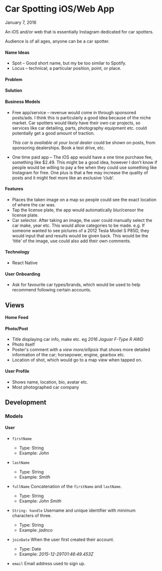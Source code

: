 # Car Spotting iOS/Web App
January 7, 2016

An iOS and/or web that is essentially Instagram dedicated for car spotters.

Audience is of all ages, anyone can be a car spotter.

#### Name Ideas
- Spot – Good short name, but my be too similar to Spotify.
- Locus – technical; a particular position, point, or place.

#### Problem

#### Solution

#### Business Models
- Free app/service – revenue would come in through sponsored posts/ads. I think this is particularly a good idea because of the niche market. Car spotters would likely have their own car projects, so services like car detailing, parts, photography equipment etc. could potentially get a good amount of traction.
  
  *This car is available at your local dealer* could be shown on posts, from sponsoring dealerships. Book a test drive, etc.

- One time paid app – The iOS app would have a one time purchase fee, something like $2.49. This might be a good idea, however I don’t know if people would be willing to pay a fee when they could use something like Instagram for free. One plus is that a fee may increase the quality of posts and it might feel more like an exclusive ‘club’.

#### Features
- Places the taken image on a map so people could see the exact location of where the car was.
- Tap the license plate, the app would automatically blur/censor the license plate.
- Car selector. After taking an image, the user could manually select the car make, year etc. This would allow categories to be made. e.g. If someone wanted to see pictures of a 2012 Tesla Model S P85D, they would input that and results would be given back. This would be the ‘title’ of the image, use could also add their own comments.

#### Technology
- React Native

#### User Onboarding
- Ask for favourite car types/brands, which would be used to help recommend following certain accounts.

## Views

#### Home Feed

#### Photo/Post
- Title displaying car info, make etc. eg *2016 Jaguar F-Type R AWD*
- Photo itself
- Poster's comment with a *view more/ellipsis* that shows more detailed information of the car; horsepower, engine, gearbox etc.
- Location of shot, which would go to a map view when tapped on.

#### User Profile
- Shows name, location, bio, avatar etc.
- Most photographed car company

## Development

### Models

#### User

- `firstName`
  - Type: String
  - Example: *John*
- `lastName`
  - Type: String
  - Example: *Smith*
- `fullName`
  Concatenation of the `firstName` and `lastName`.
  
  - Type: String
  - Example: *John Smith*
- `String: handle`
  Username and unique identifier with minimum characters of three.

  - Type: String
  - Example: *jadnco*
- `joinDate`
  When the user first created their account.

  - Type: Date
  - Example: *2015-12-29T01:46:49.453Z*
- `email`
  Email address used to sign up.

